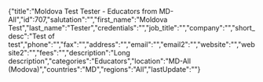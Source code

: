 {"title":"Moldova Test Tester - Educators from MD-All","id":707,"salutation":"","first_name":"Moldova Test","last_name":"Tester","credentials":"","job_title":"","company":"","short_desc":"Test of test","phone":"","fax":"","address":"","email":"","email2":"","website":"","website2":"","fees":"","description":"Long description","categories":"Educators","location":"MD-All (Modova)","countries":"MD","regions":"All","lastUpdate":""}